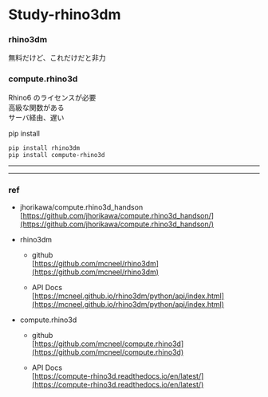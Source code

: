 # Study-rhino3dm  


### rhino3dm  

無料だけど、これだけだと非力  



### compute.rhino3d  

Rhino6 のライセンスが必要  
高級な関数がある  
サーバ経由、遅い  




pip install  

```
pip install rhino3dm
pip install compute-rhino3d
```


---  

---  



### ref  

- jhorikawa/compute.rhino3d_handson  
  [https://github.com/jhorikawa/compute.rhino3d_handson/](https://github.com/jhorikawa/compute.rhino3d_handson/)  


- rhino3dm  
  - github  
    [https://github.com/mcneel/rhino3dm](https://github.com/mcneel/rhino3dm)  

  - API Docs  
    [https://mcneel.github.io/rhino3dm/python/api/index.html](https://mcneel.github.io/rhino3dm/python/api/index.html)  



- compute.rhino3d  
  - github  
    [https://github.com/mcneel/compute.rhino3d](https://github.com/mcneel/compute.rhino3d)

  - API Docs  
    [https://compute-rhino3d.readthedocs.io/en/latest/](https://compute-rhino3d.readthedocs.io/en/latest/)
